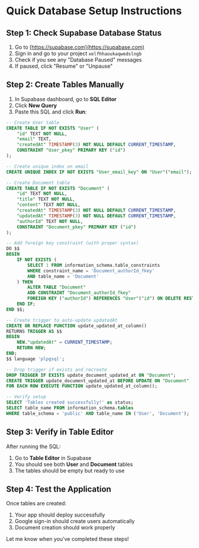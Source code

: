 # Quick Database Setup Instructions

## Step 1: Check Supabase Database Status
1. Go to [https://supabase.com](https://supabase.com)
2. Sign in and go to your project `xelfhhaoukaqwedslngb`
3. Check if you see any "Database Paused" messages
4. If paused, click "Resume" or "Unpause"

## Step 2: Create Tables Manually
1. In Supabase dashboard, go to **SQL Editor**
2. Click **New Query**
3. Paste this SQL and click **Run**:

```sql
-- Create User table
CREATE TABLE IF NOT EXISTS "User" (
    "id" TEXT NOT NULL,
    "email" TEXT,
    "createdAt" TIMESTAMP(3) NOT NULL DEFAULT CURRENT_TIMESTAMP,
    CONSTRAINT "User_pkey" PRIMARY KEY ("id")
);

-- Create unique index on email
CREATE UNIQUE INDEX IF NOT EXISTS "User_email_key" ON "User"("email");

-- Create Document table
CREATE TABLE IF NOT EXISTS "Document" (
    "id" TEXT NOT NULL,
    "title" TEXT NOT NULL,
    "content" TEXT NOT NULL,
    "createdAt" TIMESTAMP(3) NOT NULL DEFAULT CURRENT_TIMESTAMP,
    "updatedAt" TIMESTAMP(3) NOT NULL DEFAULT CURRENT_TIMESTAMP,
    "authorId" TEXT NOT NULL,
    CONSTRAINT "Document_pkey" PRIMARY KEY ("id")
);

-- Add foreign key constraint (with proper syntax)
DO $$ 
BEGIN
    IF NOT EXISTS (
        SELECT 1 FROM information_schema.table_constraints 
        WHERE constraint_name = 'Document_authorId_fkey' 
        AND table_name = 'Document'
    ) THEN
        ALTER TABLE "Document" 
        ADD CONSTRAINT "Document_authorId_fkey" 
        FOREIGN KEY ("authorId") REFERENCES "User"("id") ON DELETE RESTRICT ON UPDATE CASCADE;
    END IF;
END $$;

-- Create trigger to auto-update updatedAt
CREATE OR REPLACE FUNCTION update_updated_at_column()
RETURNS TRIGGER AS $$
BEGIN
    NEW."updatedAt" = CURRENT_TIMESTAMP;
    RETURN NEW;
END;
$$ language 'plpgsql';

-- Drop trigger if exists and recreate
DROP TRIGGER IF EXISTS update_document_updated_at ON "Document";
CREATE TRIGGER update_document_updated_at BEFORE UPDATE ON "Document"
FOR EACH ROW EXECUTE FUNCTION update_updated_at_column();

-- Verify setup
SELECT 'Tables created successfully!' as status;
SELECT table_name FROM information_schema.tables 
WHERE table_schema = 'public' AND table_name IN ('User', 'Document');
```

## Step 3: Verify in Table Editor
After running the SQL:
1. Go to **Table Editor** in Supabase
2. You should see both **User** and **Document** tables
3. The tables should be empty but ready to use

## Step 4: Test the Application
Once tables are created:
1. Your app should deploy successfully
2. Google sign-in should create users automatically
3. Document creation should work properly

Let me know when you've completed these steps!
